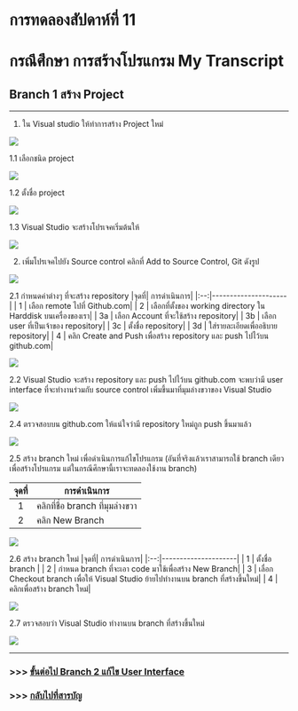 # การทดลองสัปดาห์ที่ 11  #
# กรณึศึกษา การสร้างโปรแกรม My Transcript #

## Branch 1 สร้าง Project ##
---

1. ใน Visual studio  ให้ทำการสร้าง Project ใหม่ 
<p>   <img src = "./images/Fig_CaseStudy_1.png">

1.1 เลือกชนิด project

<p> <img src = "./images/Fig_CaseStudy_2.png">

1.2 ตั้งชื่อ project
<p> <img src = "./images/Fig_CaseStudy_3.png">

1.3 Visual Studio จะสร้างโปรเจคเริ่มต้นให้
<p> <img src = "./images/Fig_CaseStudy_4.png">

2. เพิ่มโปรเจคไปยัง Source control คลิกที่ Add to Source Control, Git ดังรูป
<p> <img src = "./images/Fig_CaseStudy_5.png">

2.1  กำหนดค่าต่างๆ ที่จะสร้าง repository
|จุดที่| การดำเนินการ|
|:--:|---------------------|
| 1  | เลือก remote ไปที่ Github.com|
| 2  | เลือกที่ตั้งของ working directory ใน Harddisk บนเครื่องของเรา|
| 3a | เลือก Account ที่จะใช้สร้าง repository|
| 3b | เลือก user ที่เป็นเจ้าของ repository|
| 3c | ตั้งชื่อ repository|
| 3d | ใส่รายละเอียดเพื่ออธิบาย repository|
| 4  | คลิก Create and Push เพื่อสร้าง repository และ push ไปไว้บน github.com|

<p> <img src = "./images/Fig_CaseStudy_6.png">

2.2 Visual Studio จะสร้าง repository และ push ไปไว้บน github.com จะพบว่ามี  user interface ที่จะทำงานร่วมกับ source control เพิ่มขึ้นมาที่มุมล่างขวาของ Visual Studio 

<p> <img src = "./images/Fig_CaseStudy_7.png">

2.4  ตรวจสอบบน github.com ให้แน่ใจว่ามี repository ใหม่ถูก push ขึ้นมาแล้ว
<p> <img src = "./images/Fig_CaseStudy_8.png">


2.5 สร้าง branch ใหม่ เพื่อดำเนินการแก้ไขโปรแกรม 
(อันที่จริงแล้วเราสามารถใช้ branch เดียวเพื่อสร้างโปรแกรม แต่ในกรณีศึกษานี้เราจะทดลองใช้งาน branch)

|จุดที่| การดำเนินการ|
|:--:|---------------------|
| 1  | คลิกที่ชื่อ branch ที่มุมล่างขวา|
| 2  | คลิก New Branch|

<p> <img src = "./images/Fig_CaseStudy_9.png">

2.6 สร้าง branch  ใหม่
|จุดที่| การดำเนินการ|
|:--:|---------------------|
| 1  | ตั้งชื่อ branch |
| 2  | กำหนด branch ที่จะเอา code มาใช้เพื่อสร้าง New Branch|
| 3  | เลื่อก Checkout branch เพื่อให้ Visual Studio ย้ายไปทำงานบน  branch ที่สร้างขึ้นใหม่|
| 4  | คลิกเพื่อสร้าง branch ใหม่|

<p> <img src = "./images/Fig_CaseStudy_10.png">

2.7 ตรวจสอบว่า Visual Studio ทำงานบน branch  ที่สร้างขึ้นใหม่

<p> <img src = "./images/Fig_CaseStudy_11.png">

---
### >>> [ขั้นต่อไป Branch 2 แก้ไข User Interface](./Week_11_CaseStudy_MyTranscript_Branch2.md) ###

### >>> [กลับไปที่สารบัญ](./Week_11_CaseStudy_MyTranscript_Inrto.md) ###
